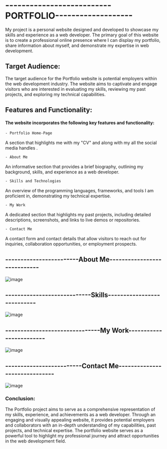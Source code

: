 # --------------------------PORTFOLIO-------------------

My project is a personal website designed and developed to showcase my skills and experience as a web developer. The primary goal of this website is to create a professional online presence where I can display my portfolio, share information about myself, and demonstrate my expertise in web development.

## Target Audience:

The target audience for the Portfolio website is potential employers within the web development industry. The website aims to captivate and engage visitors who are interested in evaluating my skills, reviewing my past projects, and exploring my technical capabilities.

## Features and Functionality:

#### The website incorporates the following key features and functionality:
```bash
- Portfolio Home-Page
```
 A section that highlights me with my "CV" and along with my all the social media handles .
 ```bash
- About Me
```
An informative section that provides a brief biography, outlining my background, skills, and experience as a web developer.
```bash
- Skills and Technologies
```
 An overview of the programming languages, frameworks, and tools I am proficient in, demonstrating my technical expertise.
```bash
- My Work
```
A dedicated section that highlights my past projects, including detailed descriptions, screenshots, and links to live demos or repositories.
```bash
- Contact Me
```
 A contact form and contact details that allow visitors to reach out for inquiries, collaboration opportunities, or employment prospects.


## ------------------------About Me----------------------------

![image](https://github.com/Shristi-Raj/My-Portfolio/assets/96020715/28755df5-8f3b-448d-901a-6ed9f0eac2e5)

## ----------------------------Skills---------------------------

![image](https://github.com/Shristi-Raj/My-Portfolio/assets/96020715/a27cdb45-ce0b-40bc-97d0-f67dd24ef803)

## -------------------------------My Work------------------------
![image](https://github.com/Shristi-Raj/My-Portfolio/assets/96020715/3977f422-34af-4a75-931a-b37da8a6a935)



## -------------------------Contact Me------------------------------

![image](https://github.com/Shristi-Raj/My-Portfolio/assets/96020715/f1846ba2-b4e5-46b8-9f23-4c3898baeb7e)


### Conclusion:

The Portfolio project aims to serve as a comprehensive representation of my skills, experience, and achievements as a web developer. Through an engaging and visually appealing website, it provides potential employers and collaborators with an in-depth understanding of my capabilities, past projects, and technical expertise. The portfolio website serves as a powerful tool to highlight my professional journey and attract opportunities in the web development field.
